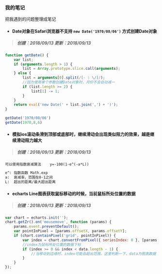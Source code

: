 ### 我的笔记
把我遇到的问题整理成笔记

* #### Date对象在Safari浏览器不支持 `new Date('1970/08/06')` 方式创建Date对象
> ##### 创建：2018/09/13 更新：2018/09/13
```javascript
function getDate() {
    var list;
    if (arguments.length > 1) {
        list = Array.prototype.slice.call(arguments);
    } else {
        list = arguments[0].split(/[- : \/]/);
        //因为使用单个参数创建Date对象时，月份不会自动减一
        if (list.length >= 2) {
            list[1] -= 1;
        }
    }
    return eval('new Date(' + list.join(',') + ')');
}

getDate('1970/08/06')
getDate(1970,8,6)
```

* #### 模拟ios滚动条滑到顶部或底部时，继续滑动会出现类似阻力的效果，越是继续滑动阻力越大
> ##### 创建：2018/09/13 更新：2018/09/13
```html
可以使用指数衰减算法    y=-100(1-e^(-a*L))

e^: 指数函数 Math.exp
a:  衰减率，范围在0-1之间
L:  超出的距离/最大超出距离
```

* #### echarts Line图表获取鼠标移动的时候，当前鼠标所处位置的数据
> ##### 创建：2018/09/13 更新：2018/09/13
```javascript
var chart = echarts.init('');
chart.getZr().on('mousemove', function (params) {
    params.event.preventDefault();
    var pointInPixel = [params.offsetX, params.offsetY];
    if (chart.containPixel('grid', pointInPixel)) {
        var index = chart.convertFromPixel({ seriesIndex: 0 }, [params.offsetX, params.offsetY])[0];
        //index为鼠标所处位置的数据下标
        if (index >= 0 && index < data.length - 1) {
            //当移动到边缘时，index可能会超出范围，这里判断一下，data为图表数据
        }
    }
});
```

